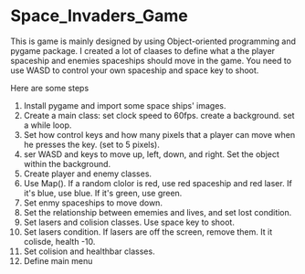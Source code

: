 # Space_Invaders_Game
This is game is mainly designed by using Object-oriented programming and pygame package.
I created a lot of claases to define what a the player spaceship and enemies spaceships should move in the game. 
You need to use WASD to control your own spaceship and space key to shoot. 

Here are some steps

1. Install pygame and import some space ships' images. 
2. Create a main class: set clock speed to 60fps. create a background. set a while loop. 
3. Set how control keys and how many pixels that a player can move when he presses the key. (set to 5 pixels).
4. ser WASD and keys to move up, left, down, and right. Set the object within the  background. 
5. Create player and enemy classes. 
6. Use Map(). If a random clolor is red, use red spaceship and red laser. If it's blue, use blue. If it's green, use green. 
7. Set enmy spaceships to move down.
8. Set the relationship between ememies and lives, and set lost condition.
9. Set lasers and colision classes. Use space key to shoot.
10. Set lasers condition. If lasers are off the screen, remove them. It it colisde, health -10.  
11. Set colision and healthbar classes. 
12. Define main menu
